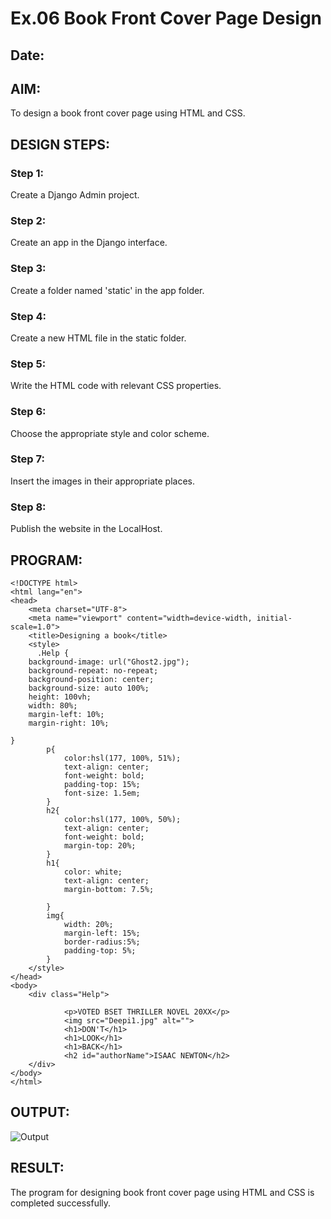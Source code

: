 # Ex.06 Book Front Cover Page Design
## Date:

## AIM:
To design a book front cover page using HTML and CSS.

## DESIGN STEPS:

### Step 1:
Create a Django Admin project.

### Step 2:
Create an app in the Django interface.

### Step 3:
Create a folder named 'static' in the app folder.

### Step 4:
Create a new HTML file in the static folder.

### Step 5:
Write the HTML code with relevant CSS properties.

### Step 6:
Choose the appropriate style and color scheme.

### Step 7:
Insert the images in their appropriate places.

### Step 8:
Publish the website in the LocalHost.

## PROGRAM:
```
<!DOCTYPE html>
<html lang="en">
<head>
    <meta charset="UTF-8">
    <meta name="viewport" content="width=device-width, initial-scale=1.0">
    <title>Designing a book</title>
    <style>
      .Help {
    background-image: url("Ghost2.jpg");
    background-repeat: no-repeat;
    background-position: center;
    background-size: auto 100%;
    height: 100vh;
    width: 80%;
    margin-left: 10%; 
    margin-right: 10%; 
    
}
        p{
            color:hsl(177, 100%, 51%);
            text-align: center;
            font-weight: bold;
            padding-top: 15%;
            font-size: 1.5em;
        }
        h2{
            color:hsl(177, 100%, 50%);
            text-align: center;
            font-weight: bold;
            margin-top: 20%; 
        }
        h1{
            color: white;
            text-align: center;
            margin-bottom: 7.5%;
            
        }
        img{
            width: 20%;
            margin-left: 15%;
            border-radius:5%;
            padding-top: 5%;     
        }
    </style>
</head>
<body>
    <div class="Help">
        
            <p>VOTED BSET THRILLER NOVEL 20XX</p>
            <img src="Deepi1.jpg" alt="">
            <h1>DON'T</h1>
            <h1>LOOK</h1>
            <h1>BACK</h1>
            <h2 id="authorName">ISAAC NEWTON</h2>    
    </div>
</body>
</html>
```

## OUTPUT:
![Output](https://github.com/ThangaDeepika/cover/assets/125663099/3714085c-8043-49db-9221-cb6493b066c8)

## RESULT:
The program for designing book front cover page using HTML and CSS is completed successfully.
